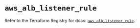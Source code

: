 # `aws_alb_listener_rule`

Refer to the Terraform Registry for docs: [`aws_alb_listener_rule`](https://registry.terraform.io/providers/hashicorp/aws/6.10.0/docs/resources/alb_listener_rule).
